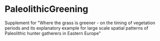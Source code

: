 # PaleolithicGreening
Supplement for "Where the grass is greener - on the timing of vegetation periods and its explanatory example for large scale spatial patterns of Paleolithic hunter gatherers in Eastern Europe" 
